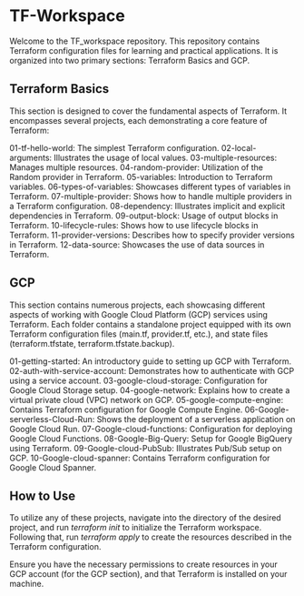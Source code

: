 # TF-Workspace

Welcome to the TF_workspace repository. This repository contains Terraform configuration files for learning and practical applications. It is organized into two primary sections: Terraform Basics and GCP.

## Terraform Basics
This section is designed to cover the fundamental aspects of Terraform. 
It encompasses several projects, each demonstrating a core feature of Terraform:

01-tf-hello-world: The simplest Terraform configuration.
02-local-arguments: Illustrates the usage of local values.
03-multiple-resources: Manages multiple resources.
04-random-provider: Utilization of the Random provider in Terraform.
05-variables: Introduction to Terraform variables.
06-types-of-variables: Showcases different types of variables in Terraform.
07-multiple-provider: Shows how to handle multiple providers in a Terraform configuration.
08-dependency: Illustrates implicit and explicit dependencies in Terraform.
09-output-block: Usage of output blocks in Terraform.
10-lifecycle-rules: Shows how to use lifecycle blocks in Terraform.
11-provider-versions: Describes how to specify provider versions in Terraform.
12-data-source: Showcases the use of data sources in Terraform.

## GCP
This section contains numerous projects, each showcasing different aspects of working with Google Cloud Platform (GCP) services using Terraform. Each folder contains a standalone project equipped with its own Terraform configuration files (main.tf, provider.tf, etc.), and state files (terraform.tfstate, terraform.tfstate.backup).

01-getting-started: An introductory guide to setting up GCP with Terraform.
02-auth-with-service-account: Demonstrates how to authenticate with GCP using a service account.
03-google-cloud-storage: Configuration for Google Cloud Storage setup.
04-google-network: Explains how to create a virtual private cloud (VPC) network on GCP.
05-google-compute-engine: Contains Terraform configuration for Google Compute Engine.
06-Google-serverless-Cloud-Run: Shows the deployment of a serverless application on Google Cloud Run.
07-Google-cloud-functions: Configuration for deploying Google Cloud Functions.
08-Google-Big-Query: Setup for Google BigQuery using Terraform.
09-Google-cloud-PubSub: Illustrates Pub/Sub setup on GCP.
10-Google-cloud-spanner: Contains Terraform configuration for Google Cloud Spanner.

## How to Use
To utilize any of these projects, navigate into the directory of the desired project, and run *terraform init* to initialize the Terraform workspace. Following that, run *terraform apply* to create the resources described in the Terraform configuration.

Ensure you have the necessary permissions to create resources in your GCP account (for the GCP section), and that Terraform is installed on your machine.

